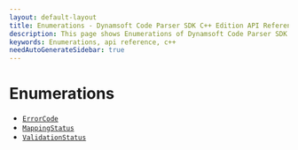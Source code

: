 ```yaml
---
layout: default-layout
title: Enumerations - Dynamsoft Code Parser SDK C++ Edition API Reference
description: This page shows Enumerations of Dynamsoft Code Parser SDK C++ Edition.
keywords: Enumerations, api reference, c++
needAutoGenerateSidebar: true
---
```


# Enumerations

* [`ErrorCode`](error-code.md)
* [`MappingStatus`](mapping-status.md)
* [`ValidationStatus`](validation-status.md)
